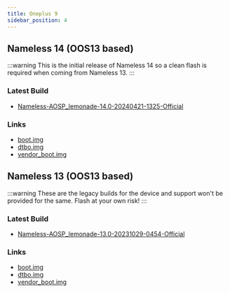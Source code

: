 ```yaml
---
title: Oneplus 9
sidebar_position: 4
---
```


## Nameless 14 (OOS13 based)

:::warning
This is the initial release of Nameless 14 so a clean flash is required when coming from Nameless 13.
:::

### Latest Build
- [Nameless-AOSP_lemonade-14.0-20240421-1325-Official](https://sourceforge.net/projects/nameless-aosp/files/lemonade/Nameless-AOSP_lemonade-14.0-20240421-1325-Official.zip/download)

### Links
- [boot.img](https://sourceforge.net/projects/nameless-aosp/files/lemonade/images/21-04-24/boot.img/download)
- [dtbo.img](https://sourceforge.net/projects/nameless-aosp/files/lemonade/images/21-04-24/dtbo.img/download)
- [vendor_boot.img](https://sourceforge.net/projects/nameless-aosp/files/lemonade/images/21-04-24/vendor_boot.img/download)

## Nameless 13 (OOS13 based)

:::warning
These are the legacy builds for the device and support won't be provided for the same. Flash at your own risk!
:::

### Latest Build
- [Nameless-AOSP_lemonade-13.0-20231029-0454-Official](https://sourceforge.net/projects/nameless-aosp/files/lemonade/Nameless-AOSP_lemonade-13.0-20231029-0454-Official.zip/download)

### Links
- [boot.img](https://sourceforge.net/projects/nameless-aosp/files/lemonade/images/14-01-2023/boot.img/download)
- [dtbo.img](https://sourceforge.net/projects/nameless-aosp/files/lemonade/images/14-01-2023/dtbo.img/download)
- [vendor_boot.img](https://sourceforge.net/projects/nameless-aosp/files/lemonade/images/14-01-2023/vendor_boot.img/download)